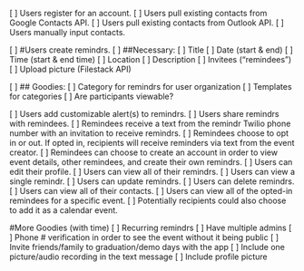 [ ] Users register for an account.
[ ] Users pull existing contacts from Google Contacts API.
[ ] Users pull existing contacts from Outlook API.
[ ] Users manually input contacts.


 [ ] #Users create remindrs.
 [ ] ##Necessary:
 [ ] Title
 [ ] Date (start & end)
 [ ] Time (start & end time)
 [ ] Location
 [ ] Description
 [ ] Invitees (“remindees”)
 [ ] Upload picture (Filestack API)


 [ ] ## Goodies:
 [ ] Category for remindrs for user organization
 [ ] Templates for categories
 [ ] Are participants viewable?


[ ] Users add customizable alert(s) to remindrs.
[ ] Users share remindrs with remindees.
[ ] Remindees receive a text from the remindr Twilio phone number with an invitation to receive remindrs.
[ ] Remindees choose to opt in or out. If opted in, recipients will receive reminders via text from the event creator.
[ ] Remindees can choose to create an account in order to view event details, other remindees, and create their own remindrs.
[ ] Users can edit their profile.
[ ] Users can view all of their remindrs.
[ ] Users can view a single remindr.
[ ] Users can update remindrs.
[ ] Users can delete remindrs.
[ ] Users can view all of their contacts.
[ ] Users can view all of the opted-in remindees for a specific event.
[ ] Potentially recipients could also choose to add it as a calendar event.

#More Goodies (with time)
[ ] Recurring remindrs
[ ] Have multiple admins
[ ] Phone # verification in order to see the event without it being public
[ ] Invite friends/family to graduation/demo days with the app
[ ] Include one picture/audio recording in the text message
[ ] Include profile picture
